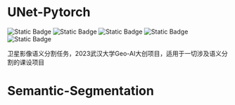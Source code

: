 # UNet-Pytorch
![Static Badge](https://img.shields.io/badge/UNet-Pytorch-red)  ![Static Badge](https://img.shields.io/badge/DL-Semantic%20Segmentation-yellow)  ![Static Badge](https://img.shields.io/badge/Pytorch-red)  ![Static Badge](https://img.shields.io/badge/Liesmars-GeoAI-blue)  ![Static Badge](https://img.shields.io/badge/Wuhan%20University-green)

卫星影像语义分割任务，2023武汉大学Geo-AI大创项目，适用于一切涉及语义分割的课设项目

# Semantic-Segmentation

